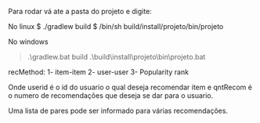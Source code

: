 Para rodar vá ate a pasta do projeto e digite:

No linux
$ ./gradlew build
$ /bin/sh build/install/projeto/bin/projeto <userid> <qntRecom>

No windows

> .\gradlew.bat build
> .\build\install\projeto\bin\projeto.bat <recMethod> <userid> <qntRecom>


recMethod:
    1- item-item
    2- user-user
    3- Popularity rank

Onde userid é o id do usuario o qual deseja recomendar item e qntRecom é o numero de recomendações que deseja se dar para o usuario. 

Uma lista de pares <userid> <qntRecom> pode ser informado para várias recomendações.
